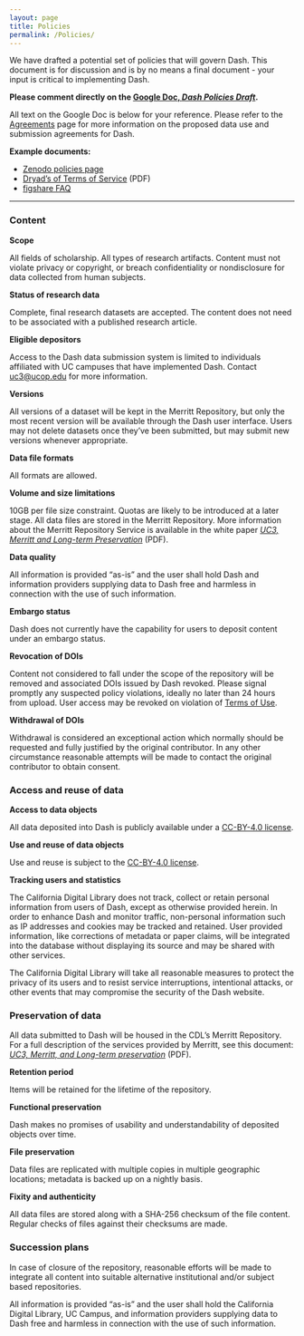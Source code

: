 ```yaml
---
layout: page
title: Policies
permalink: /Policies/
---
```


We have drafted a potential set of policies that will govern Dash. This document is for discussion and is by no means a final document - your input is critical to implementing Dash. 

**Please comment directly on the [Google Doc, _Dash Policies Draft_](https://docs.google.com/document/d/1k-2T-p9q9cGI0LKztw7Wkj6lO4kM8z3pGu-nPIT_lm8/edit?usp=sharing).**

All text on the Google Doc is below for your reference. Please refer to the [Agreements](agreements) page for more information on the proposed data use and submission agreements for Dash.

**Example documents:**
* [Zenodo policies page](https://zenodo.org/policies)
* [Dryad’s of Terms of Service](https://datadryad.org/themes/Mirage/docs/TermsOfService-Letter-2013.08.22.pdf) (PDF)
* [figshare FAQ](http://figshare.com/faqs)

***

### Content

**Scope**

All fields of scholarship. All types of research artifacts. Content must not violate privacy or copyright, or breach confidentiality or nondisclosure for data collected from human subjects.

**Status of research data**

Complete, final research datasets are accepted. The content does not need to be associated with a published research article.

**Eligible depositors**

Access to the Dash data submission system is limited to individuals affiliated with UC campuses that have implemented Dash. Contact uc3@ucop.edu for more information.

**Versions**

All versions of a dataset will be kept in the Merritt Repository, but only the most recent version will be available through the Dash user interface. Users may not delete datasets once they’ve been submitted, but may submit new versions whenever appropriate. 

**Data file formats**

All formats are allowed.

**Volume and size limitations**

10GB per file size constraint. Quotas are likely to be introduced at a later stage. All data files are stored in the Merritt Repository. More information about the Merritt Repository Service is available in the white paper [_UC3, Merritt and Long-term Preservation_](https://merritt.cdlib.org/d/ark%3A%2F13030%2Fm52f7p63/2/producer%2FUC3-Merritt-preservation-latest.pdf) (PDF). 

**Data quality**

All information is provided “as-is” and the user shall hold Dash and information providers supplying data to Dash free and harmless in connection with the use of such information.

**Embargo status**

Dash does not currently have the capability for users to deposit content under an embargo status.

**Revocation of DOIs**

Content not considered to fall under the scope of the repository will be removed and associated DOIs issued by Dash revoked. Please signal promptly any suspected policy violations, ideally no later than 24 hours from upload. User access may be revoked on violation of [Terms of Use](http://www.cdlib.org/about/terms.html).

**Withdrawal of DOIs**

Withdrawal is considered an exceptional action which normally should be requested and fully justified by the original contributor. In any other circumstance reasonable attempts will be made to contact the original contributor to obtain consent.

### Access and reuse of data

**Access to data objects**

All data deposited into Dash is publicly available under a [CC-BY-4.0 license](https://creativecommons.org/licenses/by/4.0/).

**Use and reuse of data objects**

Use and reuse is subject to the [CC-BY-4.0 license](https://creativecommons.org/licenses/by/4.0/).

**Tracking users and statistics**

The California Digital Library does not track, collect or retain personal information from users of Dash, except as otherwise provided herein. In order to enhance Dash and monitor traffic, non-personal information such as IP addresses and cookies may be tracked and retained. User provided information, like corrections of metadata or paper claims, will be integrated into the database without displaying its source and may be shared with other services.

The California Digital Library will take all reasonable measures to protect the privacy of its users and to resist service interruptions, intentional attacks, or other events that may compromise the security of the Dash website.

### Preservation of data

All data submitted to Dash will be housed in the CDL’s Merritt Repository. For a full description of the services provided by Merritt, see this document: [_UC3, Merritt, and Long-term preservation_](https://merritt.cdlib.org/d/ark%3A%2F13030%2Fm52f7p63/2/producer%2FUC3-Merritt-preservation-latest.pdf) (PDF).

**Retention period**

Items will be retained for the lifetime of the repository.

**Functional preservation**

Dash makes no promises of usability and understandability of deposited objects over time.

**File preservation**

Data files are replicated with multiple copies in multiple geographic locations; metadata is backed up on a nightly basis.

**Fixity and authenticity**

All data files are stored along with a SHA-256 checksum of the file content. Regular checks of files against their checksums are made.

### Succession plans

In case of closure of the repository, reasonable efforts will be made to integrate all content into suitable alternative institutional and/or subject based repositories.

All information is provided “as-is” and the user shall hold the California Digital Library, UC Campus, and information providers supplying data to Dash free and harmless in connection with the use of such information.